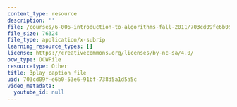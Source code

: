 ```yaml
---
content_type: resource
description: ''
file: /courses/6-006-introduction-to-algorithms-fall-2011/703cd09fe6b053e691bf738d5a1d5a5c_eGSXsaJ-BlY.vtt
file_size: 76324
file_type: application/x-subrip
learning_resource_types: []
license: https://creativecommons.org/licenses/by-nc-sa/4.0/
ocw_type: OCWFile
resourcetype: Other
title: 3play caption file
uid: 703cd09f-e6b0-53e6-91bf-738d5a1d5a5c
video_metadata:
  youtube_id: null
---
```

